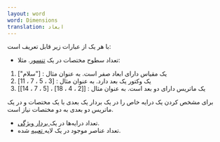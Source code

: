 ```yaml
---
layout: word
word: Dimensions
translation: ابعاد
---
```


با هر یک از عبارات زیر قابل تعریف است:

- تعداد سطوح مختصات در یک [تنسور](/t/tensor). مثلا:

1. یک مقیاس دارای ابعاد صفر است. به عنوان مثال : \["سلام"]
2. یک وکتور یک بعد دارد. به عنوان مثال : \[3 ، 5 ، 7 ، 11]
3. یک ماتریس دارای دو بعد است. به عنوان مثال : \[[2 ، 4 ، 18] ، \[5 ، 7 ، 14]]

برای مشخص کردن یک درایه خاص را در یک بردار یک بعدی با یک مختصات و در یک ماتریس دو بعدی به دو مختصات نیاز است.

- تعداد درایه‌ها در یک[ بردار ویژگی](/f/feature_vector).
- تعداد عناصر موجود در یک لایه[ تعبیه](/e/embeddings) شده.
